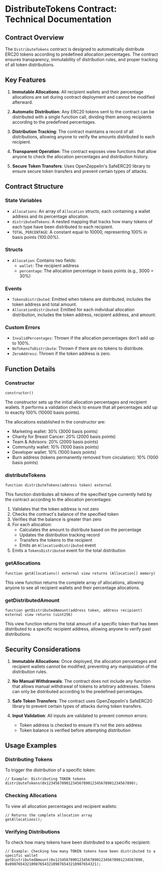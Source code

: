 # DistributeTokens Contract: Technical Documentation

## Contract Overview

The `DistributeTokens` contract is designed to automatically distribute ERC20 tokens according to predefined allocation percentages. The contract ensures transparency, immutability of distribution rules, and proper tracking of all token distributions.

## Key Features

1. **Immutable Allocations**: All recipient wallets and their percentage allocations are set during contract deployment and cannot be modified afterward.

2. **Automatic Distribution**: Any ERC20 tokens sent to the contract can be distributed with a single function call, dividing them among recipients according to the predefined percentages.

3. **Distribution Tracking**: The contract maintains a record of all distributions, allowing anyone to verify the amounts distributed to each recipient.

4. **Transparent Operation**: The contract exposes view functions that allow anyone to check the allocation percentages and distribution history.

5. **Secure Token Transfers**: Uses OpenZeppelin's SafeERC20 library to ensure secure token transfers and prevent certain types of attacks.

## Contract Structure

### State Variables

- `allocations`: An array of `Allocation` structs, each containing a wallet address and its percentage allocation.
- `distributedTokens`: A nested mapping that tracks how many tokens of each type have been distributed to each recipient.
- `TOTAL_PERCENTAGE`: A constant equal to 10000, representing 100% in basis points (100.00%).

### Structs

- `Allocation`: Contains two fields:
  - `wallet`: The recipient address
  - `percentage`: The allocation percentage in basis points (e.g., 3000 = 30%)

### Events

- `TokensDistributed`: Emitted when tokens are distributed, includes the token address and total amount.
- `AllocationDistributed`: Emitted for each individual allocation distribution, includes the token address, recipient address, and amount.

### Custom Errors

- `InvalidPercentages`: Thrown if the allocation percentages don't add up to 100%.
- `NoTokensToDistribute`: Thrown if there are no tokens to distribute.
- `ZeroAddress`: Thrown if the token address is zero.

## Function Details

### Constructor

```solidity
constructor()
```

The constructor sets up the initial allocation percentages and recipient wallets. It performs a validation check to ensure that all percentages add up to exactly 100% (10000 basis points).

The allocations established in the constructor are:
- Marketing wallet: 30% (3000 basis points)
- Charity for Breast Cancer: 20% (2000 basis points)
- Team & Advisors: 20% (2000 basis points)
- Community wallet: 10% (1000 basis points)
- Developer wallet: 10% (1000 basis points)
- Burn address (tokens permanently removed from circulation): 10% (1000 basis points)

### distributeTokens

```solidity
function distributeTokens(address token) external
```

This function distributes all tokens of the specified type currently held by the contract according to the allocation percentages:

1. Validates that the token address is not zero
2. Checks the contract's balance of the specified token
3. Verifies that the balance is greater than zero
4. For each allocation:
   - Calculates the amount to distribute based on the percentage
   - Updates the distribution tracking record
   - Transfers the tokens to the recipient
   - Emits an `AllocationDistributed` event
5. Emits a `TokensDistributed` event for the total distribution

### getAllocations

```solidity
function getAllocations() external view returns (Allocation[] memory)
```

This view function returns the complete array of allocations, allowing anyone to see all recipient wallets and their percentage allocations.

### getDistributedAmount

```solidity
function getDistributedAmount(address token, address recipient) external view returns (uint256)
```

This view function returns the total amount of a specific token that has been distributed to a specific recipient address, allowing anyone to verify past distributions.

## Security Considerations

1. **Immutable Allocations**: Once deployed, the allocation percentages and recipient wallets cannot be modified, preventing any manipulation of the distribution rules.

2. **No Manual Withdrawals**: The contract does not include any function that allows manual withdrawal of tokens to arbitrary addresses. Tokens can only be distributed according to the predefined percentages.

3. **Safe Token Transfers**: The contract uses OpenZeppelin's SafeERC20 library to prevent certain types of attacks during token transfers.

4. **Input Validation**: All inputs are validated to prevent common errors:
   - Token address is checked to ensure it's not the zero address
   - Token balance is verified before attempting distribution

## Usage Examples

### Distributing Tokens

To trigger the distribution of a specific token:

```solidity
// Example: Distributing TOKEN tokens
distributeTokens(0x1234567890123456789012345678901234567890);
```

### Checking Allocations

To view all allocation percentages and recipient wallets:

```solidity
// Returns the complete allocation array
getAllocations();
```

### Verifying Distributions

To check how many tokens have been distributed to a specific recipient:

```solidity
// Example: Checking how many TOKEN tokens have been distributed to a specific wallet
getDistributedAmount(0x1234567890123456789012345678901234567890, 0x0987654321098765432109876543210987654321);
``` 